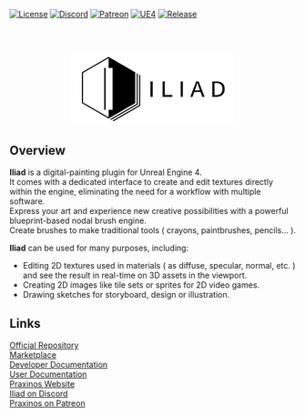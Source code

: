 [![License](https://img.shields.io/badge/License-CC_Attribution_NoDerivatives_4.0_International-steelblue?style=flat)](https://creativecommons.org/licenses/by-nd/4.0/legalcode)
[![Discord](https://img.shields.io/discord/639891086369882112?label=Discord&style=flat&logo=Discord&logoColor=whitesmoke&color=mediumslateblue)](https://discordapp.com/invite/gEd6pj7)
[![Patreon](https://img.shields.io/badge/Patreon-Donate-tomato.svg?style=flat&logo=Patreon)](https://www.patreon.com/praxinos)
[![UE4](https://img.shields.io/badge/UE4-4.25+-orange)](https://www.unrealengine.com/marketplace/en-US/product/iliad-intelligent-layered-imaging-architecture-for-drawing-beta-version)
[![Release](https://img.shields.io/github/release/Praxinos/Iliad.svg)](https://github.com/Praxinos/Iliad/releases)

## 
<br>

<p align="center">
    <img src="Meta/git/logo.png">
</p>

## Overview
**Iliad** is a digital-painting plugin for Unreal Engine 4.  
It comes with a dedicated interface to create and edit textures directly within the engine, eliminating the need for a workflow with multiple software.  
Express your art and experience new creative possibilities with a powerful blueprint-based nodal brush engine.  
Create brushes to make traditional tools ( crayons, paintbrushes, pencils... ).  

**Iliad** can be used for many purposes, including:
- Editing 2D textures used in materials ( as diffuse, specular, normal, etc. ) and see the result in real-time on 3D assets in the viewport.
- Creating 2D images like tile sets or sprites for 2D video games.
- Drawing sketches for storyboard, design or illustration.

## Links
[Official Repository](https://github.com/Praxinos/Iliad)  
[Marketplace](https://www.unrealengine.com/marketplace/en-US/product/iliad-intelligent-layered-imaging-architecture-for-drawing-beta-version)  
[Developer Documentation](https://praxinos.coop/Documentation/Iliad/Developer/version/v0.6.426/html/)  
[User Documentation](https://praxinos.coop/Documentation/Iliad/User/html/)  
[Praxinos Website](https://praxinos.coop)  
[Iliad on Discord](https://discordapp.com/invite/gEd6pj7)  
[Praxinos on Patreon](https://www.patreon.com/praxinos)  
